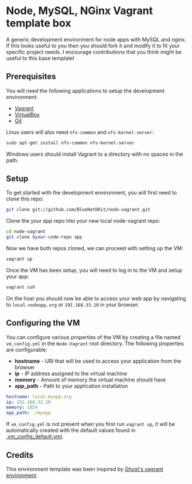 # Node, MySQL, NGinx Vagrant template box

A generic development environment for node apps with MySQL and nginx. If this looks useful to you then you should fork it and modify it to fit your specific project needs. I encourage contributions that you think might be useful to this base template!

## Prerequisites

You will need the following applications to setup the development environment:

- [Vagrant](http://www.vagrantup.com/downloads.html)
- [VirtualBox](https://www.virtualbox.org/wiki/Downloads)
- [Git](https://git-scm.com/downloads)

Linux users will also need `nfs-common` and `nfs-kernel-server`:

```bash
sudo apt-get install nfs-common nfs-kernel-server
```

Windows users should install Vagrant to a directory with no spaces in the path.

## Setup

To get started with the development environment, you will first need to clone this repo:

```bash
git clone git://github.com/BlueHatbRit/node-vagrant.git
```

Clone the your app repo into your new local node-vagrant repo:

```bash
cd node-vagrant
git clone $your-code-repo app
```

Now we have both repos cloned, we can proceed with setting up the VM:

```bash
vagrant up
```

Once the VM has been setup, you will need to log in to the VM and setup your app:

```bash
vagrant ssh
```

On the host you should now be able to access your web app by navigating to `local.nodeapp.org` or `192.168.33.10` in your browser.

## Configuring the VM

You can configure various properties of the VM by creating a file named `vm_config.yml` in the `Node-Vagrant` root directory. The following properties are configurable:

- **hostname** - URI that will be used to access your application from the browser
- **ip** - IP address assigned to the virtual machine
- **memory** - Amount of memory the virtual machine should have
- **app_path** - Path to your application installation

```yml
hostname: local.myapp.org
ip: 192.168.33.10
memory: 1024
app_path: ./myapp
```

If `vm_config.yml` is not present when you first run `vagrant up`, it will be automatically created with the default values found in [.vm_config_default.yml](.vm_config_default.yml).

## Credits

This environment template was been inspired by [Ghost's vagrant environment](https://github.com/TryGhost/Ghost-Vagrant).
